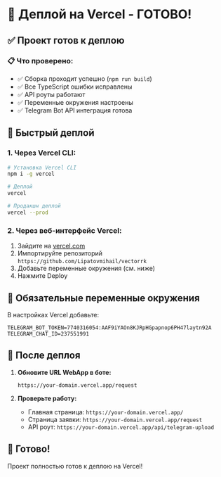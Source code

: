 # 🚀 Деплой на Vercel - ГОТОВО!

## ✅ Проект готов к деплою

### 📋 Что проверено:
- ✅ Сборка проходит успешно (`npm run build`)
- ✅ Все TypeScript ошибки исправлены
- ✅ API роуты работают
- ✅ Переменные окружения настроены
- ✅ Telegram Bot API интеграция готова

## 🚀 Быстрый деплой

### 1. Через Vercel CLI:
```bash
# Установка Vercel CLI
npm i -g vercel

# Деплой
vercel

# Продакшн деплой
vercel --prod
```

### 2. Через веб-интерфейс Vercel:
1. Зайдите на [vercel.com](https://vercel.com)
2. Импортируйте репозиторий `https://github.com/Lipatovmihail/vectorrk`
3. Добавьте переменные окружения (см. ниже)
4. Нажмите Deploy

## 🔧 Обязательные переменные окружения

В настройках Vercel добавьте:

```
TELEGRAM_BOT_TOKEN=7740316054:AAF9iYAOn8KJRpHGpapnop6PH47laytn92A
TELEGRAM_CHAT_ID=237551991
```

## 📱 После деплоя

1. **Обновите URL WebApp в боте:**
   ```
   https://your-domain.vercel.app/request
   ```

2. **Проверьте работу:**
   - Главная страница: `https://your-domain.vercel.app/`
   - Страница заявки: `https://your-domain.vercel.app/request`
   - API роут: `https://your-domain.vercel.app/api/telegram-upload`

## 🎉 Готово!

Проект полностью готов к деплою на Vercel!
